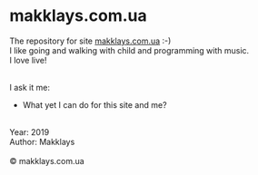 # makklays.com.ua 

The repository for site <a href="http://makklays.com.ua" target="_blank" >makklays.com.ua</a> :-) <br/>
I like going and walking with child and programming with music. <br/>
I love live! <br/><br/>

I ask it me: <br/>
- What yet I can do for this site and me? <br/><br/>

Year: 2019 <br/>
Author: Makklays <br/><br/>
&copy; makklays.com.ua <br/>
